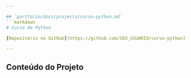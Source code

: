 ```yaml
---

## `portfolio/docs/projects/curso-python.md`
```markdown
# Curso de Python

[Repositório no GitHub](https://github.com/SEU_USUARIO/curso-python)

---
```


## Conteúdo do Projeto
```{include} https://raw.githubusercontent.com/SEU_USUARIO/curso-python/main/README.md
